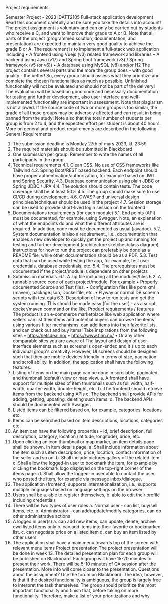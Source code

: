 Project requirements:

Semester Project - 2023
IDATT2105 Full-stack application development
Read this document carefully and be sure you take the details into account!
The project assignment is voluntary and can only be carried out by students who receive a C, and want
to improve their grade to A or B. Note that all parts of the project (programmed solution,
documentation, and presentation) are expected to maintain very good quality to achieve the grade B or
A.
The requirement is to implement a full-stack web application including
• A frontend using Vuejs (v3) related framework and libraries
• A backend using Java (v17) and Spring boot framework (v3) / Spring framework (v5 (or v6))
• A database using MySQL (v8) and/or H2
The project contains several parts and the more the group does - with good quality - the better! So,
every group should assess what they prioritize and complete the chosen functionalities as much as
possible. Unfinished functionality will not be evaluated and should not be part of the delivery! The
evaluation will be based on good code and necessary documentation for testing and further
development, also user interface and well-implemented functionality are important in assessment.
Note that plagiarism is not allowed. If the source code of two or more groups is too similar, the grade of
all those groups may be adversely affected and can result in being banned from the study!
Note also that the total number of students per group is from 2 to 4, and the expected effort per
student is about 40 hours.
More on general and product requirements are described in the following.
General Requirements
1. The submission deadline is Monday 27th of mars 2023, kl. 23:59.
2. The required materials should be submitted in Blackboard
3. One submission per group. Remember to write the names of all participants in the group.
4. Technical requirements
4.1. Clean CSS. No use of CSS frameworks like Tailwind
4.2. Spring Boot/REST based backend. Each endpoint should have proper
authentication/authorization, for example based on JWT and Spring Security.
4.3. Database communication using plain JDBC or Spring JDBC / JPA
4.4. The solution should contain tests. The code coverage shall be at least 50%
4.5. The group should make sure to use CI/CD during development.
4.6. OWASP and universal design principles/techniques should be used in the project
4.7. Session storage can be used to provide short-lived login session on the frontend
5. Documentations requirements (for each module)
5.1. End points (API) must be documented, for example, using Swagger. Note, an
explanation of what the endpoints do and what the different attributes are is required.
In addition, code must be documented as usual (javadoc).
5.2. System documentation is also a requirement., i.e., documentation that enables a new
developer to quickly get the project up and running for testing and further development
(architecture sketches/class diagram). Instructions for how to run the project can
preferably be done as a README file, while other documentation should be as a PDF.
5.3. Test data that can be used while testing the app, for example, test user credentials,
database credentials, etc.
5.4. The prerequisites must be documented if the project/module is dependent on other
projects
6. Submission materials.
6.1. A zip file including all the modules/files
6.2. A runnable source code of each project/module. For example
• Properly documented Source and Test files.
• Configuration files like pom.xml (maven), package.json, Dockerfile, etc.
• Flyway or normal DB schema scripts with test data
6.3. Description of how to run tests and get the system running. This should be made easy
(for the user) - as a script, docker/maven command or the like.
Product requirements / features
The product is an e-commerce marketplace like web application where sellers can list their items and
potential buyers can browse the items using various filter mechanisms, can add items into their favorite
lists, and can check out and buy items!
Take inspirations from the following sites
• https://letsdeal.no/
• https://www.finn.no/
• Or any other comparable sites you are aware of
The layout and design of user-interface elements such as screens is open-ended and it ́s up to each
individual group's creativity. However, UI screens should be designed such that they are mobile devices
friendly in terms of size, pagination and scroll ability. In addition, the application shall have the following
features.
1. Listing of items on the main page can be done in scrollable, paginated, and thumbnail (default)
view or map view.
a. A frontend shall have support for multiple sizes of item thumbnails such as full width,
half-width, quarter-width, double-height, etc.
b. The frontend should retrieve items from the backend using APIs
c. The backend shall provide APIs for adding, getting, updating, deleting such items.
d. The backend APIs should be documented with Swagger.
2. Listed items can be filtered based on, for example, categories, locations etc.
3. Items can be searched based on item descriptions, locations, categories etc.
4. An item can have the following properties – id, brief description, full description, category,
location (latitude, longitude), price, etc.
5. Upon clicking an icon thumbnail or map marker, an item details page shall be shown. In item
details page,
a. Shall include information about the item such as item description, price, location,
contact information of the seller and so on.
b. Shall include pictures gallery of the related item.
c. Shall allow the logged-in user to bookmark the item, for example by clicking the
bookmark logo displayed on the top-right corner of the items page.
d. Shall allow the logged-in user able to contact the user who posted the item, for example
via message inbox/dialogue.
6. The application (frontend) supports internationalization, i.e., supports multiple languages based
on language settings on the browser
7. Users shall be
a. able to register themselves,
b. able to edit their profile including credentials
8. There will be two types of user roles
a. Normal user - can list, buy/sell items, etc.
b. Administrator – can add/update/modify categories, can do other administrative actions
9. A logged in user(s)
a. can add new items, can update, delete, archive own listed items only
b. can add items into their favorite or bookmarked list.
c. can negotiate price on a listed item
d. can buy an item listed by other users
10. The application shall have a main menu towards top of the screen with relevant menu items
Project presentation
The project presentation will be done in week 13. The detailed presentation plan for each group will be
published on Blackboard. Each group will have 15-20 minutes to present their work. There will be 5-10
minutes of QA session after the presentation. More info will come closer to the presentation.
Questions about the assignment?
Use the forum on Blackboard. The idea, however, is that if the desired functionality is ambiguous, the
group is largely free to interpret the task themselves. The group should prioritize the most important
functionality and finish that, before taking on more functionality. Therefore, make a list of your
prioritizations and why.
